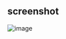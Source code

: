 ## screenshot

![image](https://github.com/lwvoid/front-end-demo/blob/master/20171017-tape/screenshot.png)